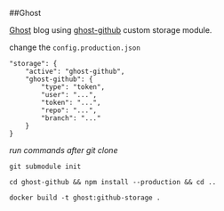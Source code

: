 ##Ghost

[Ghost](https://ghost.org) blog using [ghost-github](https://github.com/ifvictr/ghost-github) custom storage module.

change the `config.production.json`
```
"storage": {
    "active": "ghost-github",
    "ghost-github": {
        "type": "token",
        "user": "...",
        "token": "...",
        "repo": "...",
        "branch": "..."
    }
}
```

*run commands after git clone*

```
git submodule init

cd ghost-github && npm install --production && cd ..

docker build -t ghost:github-storage .
````